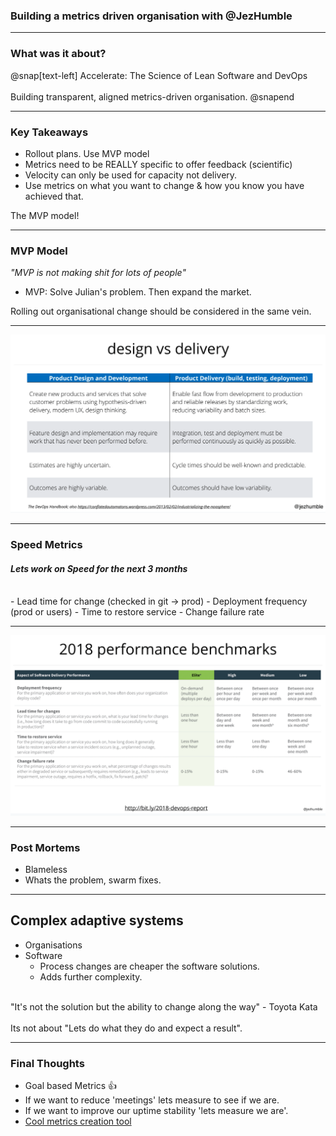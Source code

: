 ### Building a metrics driven organisation with @JezHumble

---

### What was it about?
@snap[text-left]
Accelerate: The Science of Lean Software and DevOps
<br><br>
Building transparent, aligned metrics-driven organisation.
@snapend

---

### Key Takeaways
- Rollout plans. Use MVP model
- Metrics need to be REALLY specific to offer feedback (scientific)
- Velocity can only be used for capacity not delivery.
- Use metrics on what you want to change & how you know you have achieved that.

The MVP model!

---

### MVP Model
<em>"MVP is not making shit for lots of people"</em>
- MVP: Solve Julian's problem. Then expand the market.

Rolling out organisational change should be considered in the same vein.

---

![delivery](assets/img/designvsdelivery.png "design delivery")

---

### Speed Metrics 
#### <em>Lets work on Speed for the next 3 months</em>
<br />
- Lead time for change (checked in git -> prod)
- Deployment frequency (prod or users)
- Time to restore service
- Change failure rate

---

![benchmarks](assets/img/benchmarks.png "Benchmark")

---

### Post Mortems
- Blameless
- Whats the problem, swarm fixes.

---

## Complex adaptive systems
- Organisations
- Software
	- Process changes are cheaper the software solutions.
	- Adds further complexity.
<br>
"It's not the solution but the ability to change along the way" - Toyota Kata
<br><br>
Its not about "Lets do what they do and expect a result".

---

### Final Thoughts
- Goal based Metrics 👍
- If we want to reduce 'meetings' lets measure to see if we are.
- If we want to improve our uptime stability 'lets measure we are'.
- [Cool metrics creation tool](https://www.dropbox.com/sh/vm9rcd6tbfypkvb/AACotm7sZGYuX_wJ0ra3I93Xa?dl=0&preview=MetricsFramework.pdf)